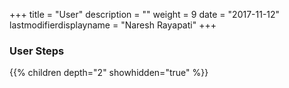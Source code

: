 +++
title = "User"
description = ""
weight = 9
date = "2017-11-12"
lastmodifierdisplayname = "Naresh Rayapati"
+++

### User Steps

{{% children depth="2" showhidden="true" %}}

